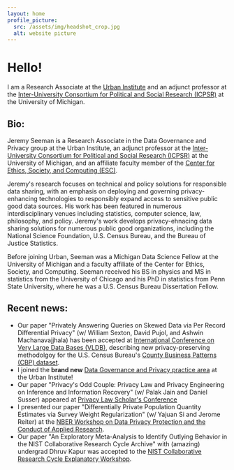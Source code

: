 ```yaml
---
layout: home
profile_picture:
  src: /assets/img/headshot_crop.jpg
  alt: website picture
---
```


# Hello! 

I am a Research Associate at the [Urban Institute](https://www.urban.org/) and an adjunct professor at the [Inter-University Consortium for Political and Social Research (ICPSR)](https://www.icpsr.umich.edu/) at the University of Michigan. 


## Bio: 

Jeremy Seeman is a Research Associate in the Data Governance and Privacy group at the Urban Institute, an adjunct professor at the [Inter-University Consortium for Political and Social Research (ICPSR)](https://www.icpsr.umich.edu/) at the University of Michigan, and an affiliate faculty member of the [Center for Ethics, Society, and Computing (ESC)](https://esc.umich.edu). 

Jeremy's research focuses on technical and policy solutions for responsible data sharing, with an emphasis on deploying and governing privacy-enhancing technologies to responsibly expand access to sensitive public good data sources. His work has been featured in numerous interdisciplinary venues including statistics, computer science, law, philosophy, and policy. Jeremy's work develops privacy-ehnacing data sharing solutions for numerous public good organizations, including the National Science Foundation, U.S. Census Bureau, and the Bureau of Justice Statistics. 

Before joining Urban, Seeman was a Michigan Data Science Fellow at the University of Michigan and a faculty affiliate of the Center for Ethics, Society, and Computing. Seeman received his BS in physics and MS in statistics from the University of Chicago
and his PhD in statistics from Penn State University, where he was a U.S. Census Bureau Dissertation Fellow.

## Recent news: 

* Our paper "Privately Answering Queries on Skewed Data via Per Record Differential Privacy" (w/ William Sexton, David Pujol, and Ashwin Machanavajjhala) has been accepted at [International Conference on Very Large Data Bases (VLDB)](https://arxiv.org/abs/2310.12827), describing new privacy-preserving methodolgoy for the U.S. Census Bureau's [County Business Patterns (CBP) dataset](https://www.census.gov/programs-surveys/cbp.html). 
* I joined the **brand new** [Data Governance and Privacy practice area](https://www.urban.org/research-methods/data-governance-and-privacy) at the Urban Institute!
* Our paper "Privacy's Odd Couple: Privacy Law and Privacy Engineering on Inference and Information Recovery" (w/ Palak Jain and Daniel Susser) appeared at [Privacy Law Scholar's Conference](https://privacyscholars.org/plsc-2024/)
* I presented our paper "Differentially Private Population Quantity Estimates via Survey Weight Regularization" (w/ Yajuan Si and Jerome Reiter) at the [NBER Workshop on Data Privacy Protection and the Conduct of Applied Research](https://www.nber.org/conferences/data-privacy-protection-and-conduct-applied-research-methods-approaches-and-their-consequences-spring-2024).
* Our paper "An Exploratory Meta-Analysis to Identify Outlying Behavior in the NIST Collaborative Research Cycle Archive" with (amazing) undergrad Dhruv Kapur was accepted to the [NIST Collaborative Research Cycle Explanatory Workshop](https://pages.nist.gov/privacy_collaborative_research_cycle/pages/participate.html). 


